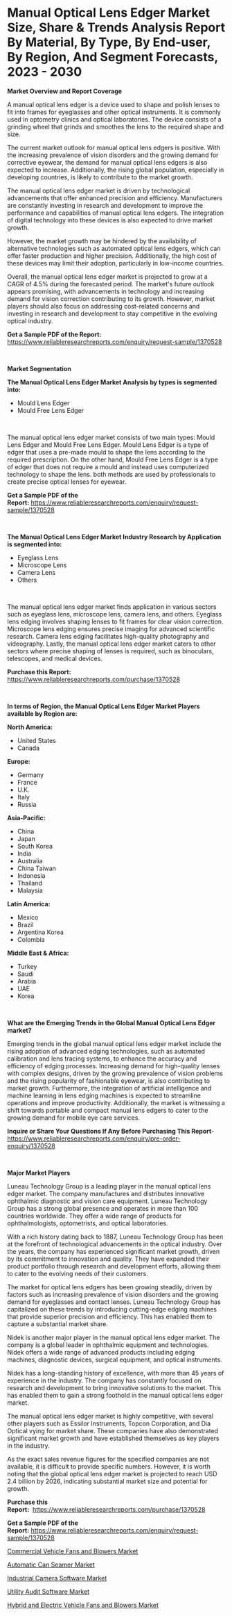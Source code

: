 <p><h1>Manual Optical Lens Edger Market Size, Share & Trends Analysis Report By Material, By Type, By End-user, By Region, And Segment Forecasts, 2023 - 2030</h1></p><p><strong>Market Overview and Report Coverage</strong></p>
<p><p>A manual optical lens edger is a device used to shape and polish lenses to fit into frames for eyeglasses and other optical instruments. It is commonly used in optometry clinics and optical laboratories. The device consists of a grinding wheel that grinds and smoothes the lens to the required shape and size.</p><p>The current market outlook for manual optical lens edgers is positive. With the increasing prevalence of vision disorders and the growing demand for corrective eyewear, the demand for manual optical lens edgers is also expected to increase. Additionally, the rising global population, especially in developing countries, is likely to contribute to the market growth.</p><p>The manual optical lens edger market is driven by technological advancements that offer enhanced precision and efficiency. Manufacturers are constantly investing in research and development to improve the performance and capabilities of manual optical lens edgers. The integration of digital technology into these devices is also expected to drive market growth.</p><p>However, the market growth may be hindered by the availability of alternative technologies such as automated optical lens edgers, which can offer faster production and higher precision. Additionally, the high cost of these devices may limit their adoption, particularly in low-income countries.</p><p>Overall, the manual optical lens edger market is projected to grow at a CAGR of 4.5% during the forecasted period. The market's future outlook appears promising, with advancements in technology and increasing demand for vision correction contributing to its growth. However, market players should also focus on addressing cost-related concerns and investing in research and development to stay competitive in the evolving optical industry.</p></p>
<p><strong>Get a Sample PDF of the Report:</strong> <a href="https://www.reliableresearchreports.com/enquiry/request-sample/1370528">https://www.reliableresearchreports.com/enquiry/request-sample/1370528</a></p>
<p>&nbsp;</p>
<p><strong>Market Segmentation</strong></p>
<p><strong>The Manual Optical Lens Edger Market Analysis by types is segmented into:</strong></p>
<p><ul><li>Mould Lens Edger</li><li>Mould Free Lens Edger</li></ul></p>
<p>&nbsp;</p>
<p><p>The manual optical lens edger market consists of two main types: Mould Lens Edger and Mould Free Lens Edger. Mould Lens Edger is a type of edger that uses a pre-made mould to shape the lens according to the required prescription. On the other hand, Mould Free Lens Edger is a type of edger that does not require a mould and instead uses computerized technology to shape the lens. both methods are used by professionals to create precise optical lenses for eyewear.</p></p>
<p><strong>Get a Sample PDF of the Report:</strong>&nbsp;<a href="https://www.reliableresearchreports.com/enquiry/request-sample/1370528">https://www.reliableresearchreports.com/enquiry/request-sample/1370528</a></p>
<p>&nbsp;</p>
<p><strong>The Manual Optical Lens Edger Market Industry Research by Application is segmented into:</strong></p>
<p><ul><li>Eyeglass Lens</li><li>Microscope Lens</li><li>Camera Lens</li><li>Others</li></ul></p>
<p>&nbsp;</p>
<p><p>The manual optical lens edger market finds application in various sectors such as eyeglass lens, microscope lens, camera lens, and others. Eyeglass lens edging involves shaping lenses to fit frames for clear vision correction. Microscope lens edging ensures precise imaging for advanced scientific research. Camera lens edging facilitates high-quality photography and videography. Lastly, the manual optical lens edger market caters to other sectors where precise shaping of lenses is required, such as binoculars, telescopes, and medical devices.</p></p>
<p><strong>Purchase this Report:</strong>&nbsp; <a href="https://www.reliableresearchreports.com/purchase/1370528">https://www.reliableresearchreports.com/purchase/1370528</a></p>
<p>&nbsp;</p>
<p><strong>In terms of Region, the Manual Optical Lens Edger Market Players available by Region are:</strong></p>
<p>
    <p> <strong> North America: </strong>
        <ul>
            <li>United States</li>
            <li>Canada</li>
        </ul>
        </p> 
    <p> <strong> Europe: </strong>
        <ul>
            <li>Germany</li>
            <li>France</li>
            <li>U.K.</li>
            <li>Italy</li>
            <li>Russia</li>
        </ul>
        </p> 
    <p> <strong> Asia-Pacific: </strong>
        <ul>
            <li>China</li>
            <li>Japan</li>
            <li>South Korea</li>
            <li>India</li>
            <li>Australia</li>
            <li>China Taiwan</li>
            <li>Indonesia</li>
            <li>Thailand</li>
            <li>Malaysia</li>
        </ul>
        </p> 
    <p> <strong> Latin America: </strong>
        <ul>
            <li>Mexico</li>
            <li>Brazil</li>
            <li>Argentina Korea</li>
            <li>Colombia</li>
        </ul>
        </p> 
    <p> <strong> Middle East & Africa: </strong>
        <ul>
            <li>Turkey</li>
            <li>Saudi</li>
            <li>Arabia</li>
            <li>UAE</li>
            <li>Korea</li>
        </ul>
    </p>
    </p>
<p>&nbsp;</p>
<p><strong>What are the Emerging Trends in the Global Manual Optical Lens Edger market?</strong></p>
<p><p>Emerging trends in the global manual optical lens edger market include the rising adoption of advanced edging technologies, such as automated calibration and lens tracing systems, to enhance the accuracy and efficiency of edging processes. Increasing demand for high-quality lenses with complex designs, driven by the growing prevalence of vision problems and the rising popularity of fashionable eyewear, is also contributing to market growth. Furthermore, the integration of artificial intelligence and machine learning in lens edging machines is expected to streamline operations and improve productivity. Additionally, the market is witnessing a shift towards portable and compact manual lens edgers to cater to the growing demand for mobile eye care services.</p></p>
<p><strong>Inquire or Share Your Questions If Any Before Purchasing This Report</strong>- <a href="https://www.reliableresearchreports.com/enquiry/pre-order-enquiry/1370528">https://www.reliableresearchreports.com/enquiry/pre-order-enquiry/1370528</a></p>
<p>&nbsp;</p>
<p><strong>Major Market Players</strong></p>
<p><p>Luneau Technology Group is a leading player in the manual optical lens edger market. The company manufactures and distributes innovative ophthalmic diagnostic and vision care equipment. Luneau Technology Group has a strong global presence and operates in more than 100 countries worldwide. They offer a wide range of products for ophthalmologists, optometrists, and optical laboratories.</p><p>With a rich history dating back to 1887, Luneau Technology Group has been at the forefront of technological advancements in the optical industry. Over the years, the company has experienced significant market growth, driven by its commitment to innovation and quality. They have expanded their product portfolio through research and development efforts, allowing them to cater to the evolving needs of their customers.</p><p>The market for optical lens edgers has been growing steadily, driven by factors such as increasing prevalence of vision disorders and the growing demand for eyeglasses and contact lenses. Luneau Technology Group has capitalized on these trends by introducing cutting-edge edging machines that provide superior precision and efficiency. This has enabled them to capture a substantial market share.</p><p>Nidek is another major player in the manual optical lens edger market. The company is a global leader in ophthalmic equipment and technologies. Nidek offers a wide range of advanced products including edging machines, diagnostic devices, surgical equipment, and optical instruments.</p><p>Nidek has a long-standing history of excellence, with more than 45 years of experience in the industry. The company has constantly focused on research and development to bring innovative solutions to the market. This has enabled them to gain a strong foothold in the manual optical lens edger market.</p><p>The manual optical lens edger market is highly competitive, with several other players such as Essilor Instruments, Topcon Corporation, and Dia Optical vying for market share. These companies have also demonstrated significant market growth and have established themselves as key players in the industry.</p><p>As the exact sales revenue figures for the specified companies are not available, it is difficult to provide specific numbers. However, it is worth noting that the global optical lens edger market is projected to reach USD 2.4 billion by 2026, indicating substantial market size and potential for growth.</p></p>
<p><strong>Purchase this Report:</strong>&nbsp;&nbsp;<a href="https://www.reliableresearchreports.com/purchase/1370528">https://www.reliableresearchreports.com/purchase/1370528</a></p>
<p></p>
<p><strong>Get a Sample PDF of the Report:</strong>&nbsp;<a href="https://www.reliableresearchreports.com/enquiry/request-sample/1370528">https://www.reliableresearchreports.com/enquiry/request-sample/1370528</a></p>
<p><p><a href="https://github.com/FassouRP/Market-Research-Report-List-1/blob/main/commercial-vehicle-fans-and-blowers-market.md">Commercial Vehicle Fans and Blowers Market</a></p><p><a href="https://www.linkedin.com/pulse/automatic-can-seamer-market-insights-players-forecast-till-hx3he/">Automatic Can Seamer Market</a></p><p><a href="https://medium.com/@debramedina73/industrial-camera-software-market-size-cagr-trends-2024-2030-240d16b6fd21">Industrial Camera Software Market</a></p><p><a href="https://medium.com/@margaretlee84/utility-audit-software-market-size-cagr-trends-2024-2030-393772debc66">Utility Audit Software Market</a></p><p><a href="https://github.com/rexevange/Market-Research-Report-List-1/blob/main/hybrid-and-electric-vehicle-fans-and-blowers-market.md">Hybrid and Electric Vehicle Fans and Blowers Market</a></p></p>